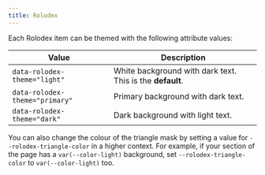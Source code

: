 ```yaml
---
title: Rolodex
---
```


Each Rolodex item can be themed with the following attribute values:

| Value                          | Description                                               |
| ------------------------------ | --------------------------------------------------------- |
| `data-rolodex-theme="light"`   | White background with dark text. This is the **default**. |
| `data-rolodex-theme="primary"` | Primary background with dark text.                        |
| `data-rolodex-theme="dark"`    | Dark background with light text.                          |

You can also change the colour of the triangle mask by setting a value for `--rolodex-triangle-color` in a higher context. For example, if your section of the page has a `var(--color-light)` background, set `--rolodex-triangle-color` to `var(--color-light)` too.
